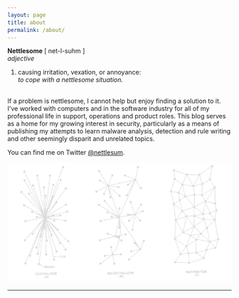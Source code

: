 ```yaml
---
layout: page
title: about
permalink: /about/
---
```


**Nettlesome** [ net-l-suhm ]  
*adjective*
1. causing irritation, vexation, or annoyance:  
*to cope with a nettlesome situation.*
</br>
If a problem is nettlesome, I cannot help but enjoy finding a solution to it. I've worked with computers and in the software industry for all of my professional life in support, operations and product roles. This blog serves as a home for my growing interest in security, particularly as a means of publishing my attempts to learn malware analysis, detection and rule writing and other seemingly disparit and unrelated topics.

You can find me on Twitter [@nettlesum](https://twitter.com/nettlesum). 

![rhizome](/assets/main/rhizome.png)

---
